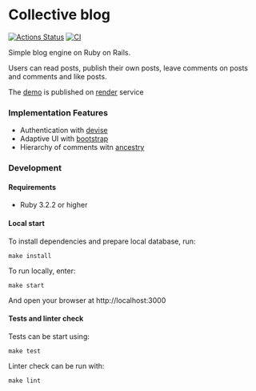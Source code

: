 # Collective blog
[![Actions Status](https://github.com/beherit1977777/rails-project-64/actions/workflows/hexlet-check.yml/badge.svg)](https://github.com/beherit1977777/rails-project-64/actions)
[![CI](https://github.com/beherit1977777/rails-project-64/actions/workflows/ci.yml/badge.svg)](https://github.com/beherit1977777/rails-project-64/actions)

Simple blog engine on Ruby on Rails.

Users can read posts, publish their own posts, leave comments on posts and comments and like posts.

The [demo](https://rails-project-64-rixq.onrender.com) is published on [render](https://render.com/) service

### Implementation Features

* Authentication with [devise](https://github.com/heartcombo/devise)
* Adaptive UI with [bootstrap](https://getbootstrap.com)
* Hierarchy of comments witn [ancestry](https://github.com/stefankroes/ancestry)

### Development

#### Requirements

* Ruby 3.2.2 or higher

#### Local start

To install dependencies and prepare local database, run: 
```shell
make install
```

To run locally, enter:
```shell
make start
```
And open your browser at http://localhost:3000

#### Tests and linter check

Tests can be start using:
```shell
make test 
```

Linter check can be run with:
```shell
make lint 